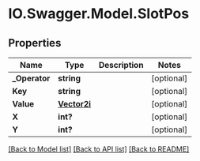 # IO.Swagger.Model.SlotPos
## Properties

Name | Type | Description | Notes
------------ | ------------- | ------------- | -------------
**_Operator** | **string** |  | [optional] 
**Key** | **string** |  | [optional] 
**Value** | [**Vector2i**](Vector2i.md) |  | [optional] 
**X** | **int?** |  | [optional] 
**Y** | **int?** |  | [optional] 

[[Back to Model list]](../README.md#documentation-for-models) [[Back to API list]](../README.md#documentation-for-api-endpoints) [[Back to README]](../README.md)

